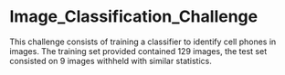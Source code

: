 # Image_Classification_Challenge

This challenge consists of training a classifier to identify cell phones in images. The training set provided contained 129 images, the test set consisted on 9 images withheld with similar statistics. 
